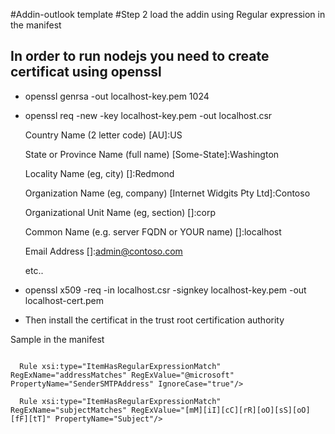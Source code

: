 #Addin-outlook template
#Step 2 load the addin using Regular expression in the manifest


## In order to run nodejs you need to create certificat using openssl
* openssl genrsa -out localhost-key.pem 1024 
* openssl req -new -key localhost-key.pem -out localhost.csr

  Country Name (2 letter code) [AU]:US

  State or Province Name (full name) [Some-State]:Washington

  Locality Name (eg, city) []:Redmond

  Organization Name (eg, company) [Internet Widgits Pty Ltd]:Contoso

  Organizational Unit Name (eg, section) []:corp

  Common Name (e.g. server FQDN or YOUR name) []:localhost

  Email Address []:admin@contoso.com

  etc..
  
* openssl x509 -req -in localhost.csr -signkey localhost-key.pem -out localhost-cert.pem
* Then install the certificat in the trust root certification authority

Sample in the manifest
<pre><code>
  Rule xsi:type="ItemHasRegularExpressionMatch" RegExName="addressMatches" RegExValue="@microsoft" PropertyName="SenderSMTPAddress" IgnoreCase="true"/>

  Rule xsi:type="ItemHasRegularExpressionMatch" RegExName="subjectMatches" RegExValue="[mM][iI][cC][rR][oO][sS][oO][fF][tT]" PropertyName="Subject"/>
      </code><pre>

